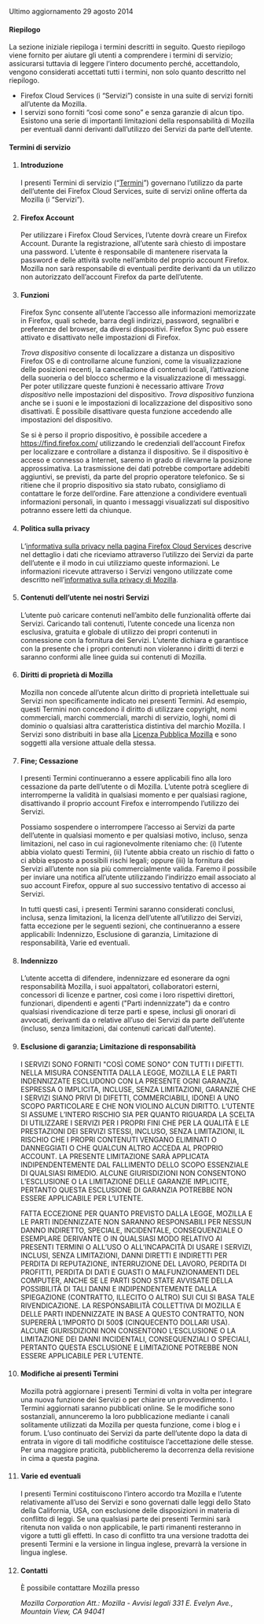 Ultimo aggiornamento 29 agosto 2014

#### Riepilogo

La sezione iniziale riepiloga i termini descritti in seguito. Questo riepilogo viene fornito per aiutare gli utenti a comprendere i termini di servizio; assicurarsi tuttavia di leggere l’intero documento perché, accettandolo, vengono considerati accettati tutti i termini, non solo quanto descritto nel riepilogo.

- Firefox Cloud Services (i “Servizi”) consiste in una suite di servizi forniti all’utente da Mozilla.
- I servizi sono forniti “così come sono” e senza garanzie di alcun tipo. Esistono una serie di importanti limitazioni della responsabilità di Mozilla per eventuali danni derivanti dall’utilizzo dei Servizi da parte dell’utente.

#### Termini di servizio

1. #### Introduzione

    I presenti Termini di servizio (“<u>Termini</u>”) governano l’utilizzo da parte dell’utente dei Firefox Cloud Services, suite di servizi online offerta da Mozilla (i “Servizi”).

2. #### Firefox Account

    Per utilizzare i Firefox Cloud Services, l’utente dovrà creare un Firefox Account. Durante la registrazione, all’utente sarà chiesto di impostare una password. L’utente è responsabile di mantenere riservata la password e delle attività svolte nell’ambito del proprio account Firefox. Mozilla non sarà responsabile di eventuali perdite derivanti da un utilizzo non autorizzato dell’account Firefox da parte dell’utente.

3. #### Funzioni

    Firefox Sync consente all’utente l’accesso alle informazioni memorizzate in Firefox, quali schede, barra degli indirizzi, password, segnalibri e preferenze del browser, da diversi dispositivi. Firefox Sync può essere attivato e disattivato nelle impostazioni di Firefox.

    *Trova dispositivo* consente di localizzare a distanza un dispositivo Firefox OS e di controllarne alcune funzioni, come la visualizzazione delle posizioni recenti, la cancellazione di contenuti locali, l’attivazione della suoneria o del blocco schermo e la visualizzazione di messaggi. Per poter utilizzare queste funzioni è necessario attivare *Trova dispositivo* nelle impostazioni del dispositivo. *Trova dispositivo* funziona anche se i suoni e le impostazioni di localizzazione del dispositivo sono disattivati. È possibile disattivare questa funzione accedendo alle impostazioni del dispositivo.

    Se si è perso il proprio dispositivo, è possibile accedere a https://find.firefox.com/ utilizzando le credenziali dell’account Firefox per localizzare e controllare a distanza il dispositivo. Se il dispositivo è acceso e connesso a Internet, saremo in grado di rilevarne la posizione approssimativa. La trasmissione dei dati potrebbe comportare addebiti aggiuntivi, se previsti, da parte del proprio operatore telefonico. Se si ritiene che il proprio dispositivo sia stato rubato, consigliamo di contattare le forze dell’ordine. Fare attenzione a condividere eventuali informazioni personali, in quanto i messaggi visualizzati sul dispositivo potranno essere letti da chiunque.

4. #### Politica sulla privacy

    L’[informativa sulla privacy nella pagina Firefox Cloud Services](https://www.mozilla.org/privacy/firefox-cloud/) descrive nel dettaglio i dati che riceviamo attraverso l’utilizzo dei Servizi da parte dell’utente e il modo in cui utilizziamo queste informazioni. Le informazioni ricevute attraverso i Servizi vengono utilizzate come descritto nell’[informativa sulla privacy di Mozilla](https://www.mozilla.org/privacy/).

5. #### Contenuti dell’utente nei nostri Servizi

    L’utente può caricare contenuti nell’ambito delle funzionalità offerte dai Servizi. Caricando tali contenuti, l’utente concede una licenza non esclusiva, gratuita e globale di utilizzo dei propri contenuti in connessione con la fornitura dei Servizi. L’utente dichiara e garantisce con la presente che i propri contenuti non violeranno i diritti di terzi e saranno conformi alle linee guida sui contenuti di Mozilla.

6. #### Diritti di proprietà di Mozilla

    Mozilla non concede all’utente alcun diritto di proprietà intellettuale sui Servizi non specificamente indicato nei presenti Termini. Ad esempio, questi Termini non concedono il diritto di utilizzare copyright, nomi commerciali, marchi commerciali, marchi di servizio, loghi, nomi di dominio o qualsiasi altra caratteristica distintiva del marchio Mozilla. I Servizi sono distribuiti in base alla [Licenza Pubblica Mozilla](https://www.mozilla.org/MPL/) e sono soggetti alla versione attuale della stessa.

7. #### Fine; Cessazione

    I presenti Termini continueranno a essere applicabili fino alla loro cessazione da parte dell’utente o di Mozilla. L’utente potrà scegliere di interromperne la validità in qualsiasi momento e per qualsiasi ragione, disattivando il proprio account Firefox e interrompendo l’utilizzo dei Servizi.

    Possiamo sospendere o interrompere l’accesso ai Servizi da parte dell’utente in qualsiasi momento e per qualsiasi motivo, incluso, senza limitazioni, nel caso in cui ragionevolmente riteniamo che: (i) l’utente abbia violato questi Termini, (ii) l’utente abbia creato un rischio di fatto o ci abbia esposto a possibili rischi legali; oppure (iii) la fornitura dei Servizi all’utente non sia più commercialmente valida. Faremo il possibile per inviare una notifica all’utente utilizzando l’indirizzo email associato al suo account Firefox, oppure al suo successivo tentativo di accesso ai Servizi.

    In tutti questi casi, i presenti Termini saranno considerati conclusi, inclusa, senza limitazioni, la licenza dell’utente all’utilizzo dei Servizi, fatta eccezione per le seguenti sezioni, che continueranno a essere applicabili: Indennizzo, Esclusione di garanzia, Limitazione di responsabilità, Varie ed eventuali.

8. #### Indennizzo

    L’utente accetta di difendere, indennizzare ed esonerare da ogni responsabilità Mozilla, i suoi appaltatori, collaboratori esterni, concessori di licenze e partner, così come i loro rispettivi direttori, funzionari, dipendenti e agenti ("Parti indennizzate") da e contro qualsiasi rivendicazione di terze parti e spese, inclusi gli onorari di avvocati, derivanti da o relative all’uso dei Servizi da parte dell’utente (incluso, senza limitazioni, dai contenuti caricati dall’utente).

9. #### Esclusione di garanzia; Limitazione di responsabilità

    I SERVIZI SONO FORNITI "COSÌ COME SONO" CON TUTTI I DIFETTI. NELLA MISURA CONSENTITA DALLA LEGGE, MOZILLA E LE PARTI INDENNIZZATE ESCLUDONO CON LA PRESENTE OGNI GARANZIA, ESPRESSA O IMPLICITA, INCLUSE, SENZA LIMITAZIONI, GARANZIE CHE I SERVIZI SIANO PRIVI DI DIFETTI, COMMERCIABILI, IDONEI A UNO SCOPO PARTICOLARE E CHE NON VIOLINO ALCUN DIRITTO. L’UTENTE SI ASSUME L’INTERO RISCHIO SIA PER QUANTO RIGUARDA LA SCELTA DI UTILIZZARE I SERVIZI PER I PROPRI FINI CHE PER LA QUALITÀ E LE PRESTAZIONI DEI SERVIZI STESSI, INCLUSO, SENZA LIMITAZIONI, IL RISCHIO CHE I PROPRI CONTENUTI VENGANO ELIMINATI O DANNEGGIATI O CHE QUALCUN ALTRO ACCEDA AL PROPRIO ACCOUNT. LA PRESENTE LIMITAZIONE SARÀ APPLICATA INDIPENDENTEMENTE DAL FALLIMENTO DELLO SCOPO ESSENZIALE DI QUALSIASI RIMEDIO. ALCUNE GIURISDIZIONI NON CONSENTONO L’ESCLUSIONE O LA LIMITAZIONE DELLE GARANZIE IMPLICITE, PERTANTO QUESTA ESCLUSIONE DI GARANZIA POTREBBE NON ESSERE APPLICABILE PER L’UTENTE.

    FATTA ECCEZIONE PER QUANTO PREVISTO DALLA LEGGE, MOZILLA E LE PARTI INDENNIZZATE NON SARANNO RESPONSABILI PER NESSUN DANNO INDIRETTO, SPECIALE, INCIDENTALE, CONSEQUENZIALE O ESEMPLARE DERIVANTE O IN QUALSIASI MODO RELATIVO AI PRESENTI TERMINI O ALL’USO O ALL’INCAPACITÀ DI USARE I SERVIZI, INCLUSI, SENZA LIMITAZIONI, DANNI DIRETTI E INDIRETTI PER PERDITA DI REPUTAZIONE, INTERRUZIONE DEL LAVORO, PERDITA DI PROFITTI, PERDITA DI DATI E GUASTI O MALFUNZIONAMENTI DEL COMPUTER, ANCHE SE LE PARTI SONO STATE AVVISATE DELLA POSSIBILITÀ DI TALI DANNI E INDIPENDENTEMENTE DALLA SPIEGAZIONE (CONTRATTO, ILLECITO O ALTRO) SUI CUI SI BASA TALE RIVENDICAZIONE. LA RESPONSABILITÀ COLLETTIVA DI MOZILLA E DELLE PARTI INDENNIZZATE IN BASE A QUESTO CONTRATTO, NON SUPERERÀ L’IMPORTO DI 500$ (CINQUECENTO DOLLARI USA). ALCUNE GIURISDIZIONI NON CONSENTONO L’ESCLUSIONE O LA LIMITAZIONE DEI DANNI INCIDENTALI, CONSEQUENZIALI O SPECIALI, PERTANTO QUESTA ESCLUSIONE E LIMITAZIONE POTREBBE NON ESSERE APPLICABILE PER L’UTENTE.

10. #### Modifiche ai presenti Termini

    Mozilla potrà aggiornare i presenti Termini di volta in volta per integrare una nuova funzione dei Servizi o per chiarire un provvedimento. I Termini aggiornati saranno pubblicati online. Se le modifiche sono sostanziali, annunceremo la loro pubblicazione mediante i canali solitamente utilizzati da Mozilla per questa funzione, come i blog e i forum. L’uso continuato dei Servizi da parte dell’utente dopo la data di entrata in vigore di tali modifiche costituisce l’accettazione delle stesse. Per una maggiore praticità, pubblicheremo la decorrenza della revisione in cima a questa pagina.

11. #### Varie ed eventuali

    I presenti Termini costituiscono l’intero accordo tra Mozilla e l’utente relativamente all’uso dei Servizi e sono governati dalle leggi dello Stato della California, USA, con esclusione delle disposizioni in materia di conflitto di leggi. Se una qualsiasi parte dei presenti Termini sarà ritenuta non valida o non applicabile, le parti rimanenti resteranno in vigore a tutti gli effetti. In caso di conflitto tra una versione tradotta dei presenti Termini e la versione in lingua inglese, prevarrà la versione in lingua inglese.

12. #### Contatti

    È possibile contattare Mozilla presso

    <address>
      Mozilla Corporation
      Att.: Mozilla - Avvisi legali
      331 E. Evelyn Ave.,
      Mountain View, CA 94041
    </address>
